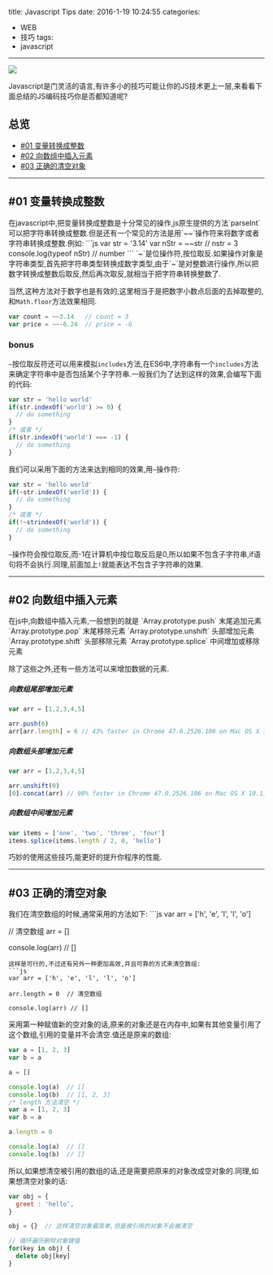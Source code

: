 title: Javascript Tips
date: 2016-1-19 10:24:55
categories:
- WEB
- 技巧
tags:
- javascript
---
![](/blog/css/images/tips.jpg)

Javascript是门灵活的语言,有许多小的技巧可能让你的JS技术更上一层,来看看下面总结的JS编码技巧你是否都知道呢?


## 总览
* [#01 变量转换成整数](#01)
* [#02 向数组中插入元素](#02)
* [#03 正确的清空对象](#03)

***
<h2 id="01">#01 变量转换成整数</h2>
在javascript中,把变量转换成整数是十分常见的操作,js原生提供的方法`parseInt`可以把字符串转换成整数.但是还有一个常见的方法是用`~~`操作符来将数字或者字符串转换成整数.例如:
```js
var str = '3.14'
var nStr = ~~str  // nstr = 3
console.log(typeof nStr)  // number
```
`~`是位操作符,按位取反.如果操作对象是字符串类型,首先把字符串类型转换成数字类型,由于`~`是对整数进行操作,所以把数字转换成整数后取反,然后再次取反,就相当于把字符串转换整数了. 

当然,这种方法对于数字也是有效的,这里相当于是把数字小数点后面的去掉取整的,和`Math.floor`方法效果相同.
```js
var count = ~~3.14   // count = 3
var price = ~~-6.24  // price = -6
```

### bonus
`~`按位取反符还可以用来模拟`includes`方法,在ES6中,字符串有一个`includes`方法来确定字符串中是否包括某个子字符串.一般我们为了达到这样的效果,会编写下面的代码:
```js
var str = 'hello world'
if(str.indexOf('world') >= 0) {
  // do something
}
/* 或者 */
if(str.indexOf('world') === -1) {
  // do something
}
```

我们可以采用下面的方法来达到相同的效果,用`~`操作符:
```js
var str = 'hello world'
if(~str.indexOf('world')) {
  // do something
}
/* 或者 */
if(!~strindexOf('world')) {
  // do something
}
```
`~`操作符会按位取反,而-1在计算机中按位取反后是0,所以如果不包含子字符串,if语句将不会执行.同理,前面加上`!`就能表达不包含子字符串的效果.


***
<h2 id="02">#02 向数组中插入元素</h2>
在js中,向数组中插入元素,一般想到的就是
`Array.prototype.push`     末尾追加元素
`Array.prototype.pop`      末尾移除元素
`Array.prototype.unshift`  头部增加元素
`Array.prototype.shift`    头部移除元素
`Array.prototype.splice`   中间增加或移除元素

除了这些之外,还有一些方法可以来增加数据的元素.
##### 向数组尾部增加元素
```js
var arr = [1,2,3,4,5]

arr.push(6)
arr[arr.length] = 6 // 43% faster in Chrome 47.0.2526.106 on Mac OS X 10.11.1
```
##### 向数组头部增加元素
```js
var arr = [1,2,3,4,5]

arr.unshift(0)
[0].concat(arr) // 98% faster in Chrome 47.0.2526.106 on Mac OS X 10.11.1
```
##### 向数组中间增加元素
```js
var items = ['one', 'two', 'three', 'four']
items.splice(items.length / 2, 0, 'hello')
```
巧妙的使用这些技巧,能更好的提升你程序的性能.


***
<h2 id="03">#03 正确的清空对象</h2>
我们在清空数组的时候,通常采用的方法如下:
```js
var arr = ['h', 'e', 'l', 'l', 'o']

// 清空数组
arr = []

console.log(arr)  // []
```
这样是可行的,不过还有另外一种更加高效,并且可靠的方式来清空数组:
```js
var arr = ['h', 'e', 'l', 'l', 'o']

arr.length = 0  // 清空数组

console.log(arr) // []
```

采用第一种赋值新的空对象的话,原来的对象还是在内存中,如果有其他变量引用了这个数组,引用的变量并不会清空.值还是原来的数组:
```js
var a = [1, 2, 3]
var b = a

a = []

console.log(a)  // []
console.log(b)  // [1, 2, 3]
/* length 方法清空 */
var a = [1, 2, 3]
var b = a

a.length = 0

console.log(a)  // []
console.log(b)  // []

```
所以,如果想清空被引用的数组的话,还是需要把原来的对象改成空对象的.同理,如果想清空对象的话:
```js
var obj = {
  greet : 'hello',
}

obj = {}  // 这样清空对象最简单,但是被引用的对象不会被清空

// 循环遍历删除对象键值
for(key in obj) {
  delete obj[key]
}
```